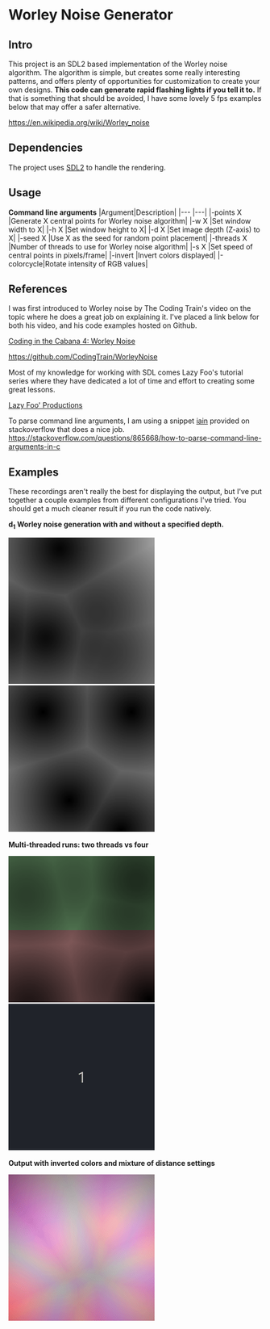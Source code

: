 # Worley Noise Generator

## Intro

This project is an SDL2 based implementation of the Worley noise algorithm. 
The algorithm is simple, but creates some really interesting patterns,
and offers plenty of opportunities for customization to create your own 
designs. **This code can generate rapid flashing lights if you tell
it to.** If that is something that should be avoided,
I have some lovely 5 fps examples below that may offer
a safer alternative.

https://en.wikipedia.org/wiki/Worley_noise


## Dependencies

The project uses <a href="https://www.libsdl.org/">SDL2</a>
to handle the rendering.

## Usage

**Command line arguments**
|Argument|Description|
|---        |---|
|-points X  |Generate X central points for Worley noise algorithm|
|-w X       |Set window width to X|
|-h X       |Set window height to X|
|-d X       |Set image depth (Z-axis) to X|
|-seed X    |Use X as the seed for random point placement|
|-threads X |Number of threads to use for Worley noise algorithm|
|-s X       |Set speed of central points in pixels/frame|
|-invert    |Invert colors displayed|
|-colorcycle|Rotate intensity of RGB values|

## References

I was first introduced to Worley noise by The Coding Train's
video on the topic where he does a great job on explaining it. I've
placed a link below for both his video, and his code examples hosted
on Github.

<a href="https://www.youtube.com/watch?v=4066MndcyCk">Coding in the Cabana 4: Worley Noise</a>

https://github.com/CodingTrain/WorleyNoise

Most of my knowledge for working with SDL comes Lazy Foo's tutorial series where
they have dedicated a lot of time and effort to creating some great lessons.

<a href="https://lazyfoo.net/tutorials/SDL/index.php">Lazy Foo' Productions</a>

To parse command line arguments, I am using a snippet
<a href="https://stackoverflow.com/users/85381/iain">iain</a>
provided on stackoverflow that
does a nice job.
https://stackoverflow.com/questions/865668/how-to-parse-command-line-arguments-in-c
## Examples

These recordings aren't really the best for displaying the output, but I've put together a couple examples
from different configurations I've tried. You should get a much cleaner result if you run the code natively.

**d<sub>1</sub> Worley noise generation with and without a
 specified depth.**

![](img/worleyDepth2.apng)
![](img/worley.apng)

**Multi-threaded runs: two threads vs four**

![](img/worley2thread.apng)
![](img/worley4thread.apng)

**Output with inverted colors and mixture of distance settings**

![](img/worleyInverted.apng)